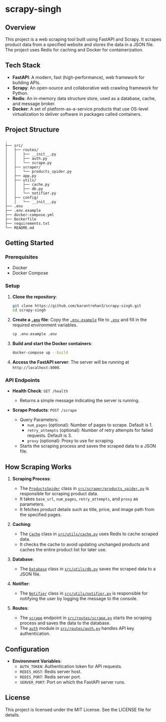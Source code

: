 # scrapy-singh

## Overview

This project is a web scraping tool built using FastAPI and Scrapy. It scrapes product data from a specified website and stores the data in a JSON file. The project uses Redis for caching and Docker for containerization.

## Tech Stack

- **FastAPI**: A modern, fast (high-performance), web framework for building APIs.
- **Scrapy**: An open-source and collaborative web crawling framework for Python.
- **Redis**: An in-memory data structure store, used as a database, cache, and message broker.
- **Docker**: A set of platform-as-a-service products that use OS-level virtualization to deliver software in packages called containers.

## Project Structure

```
.
├── src/
│   ├── routes/
│   │   ├── __init__.py
│   │   ├── auth.py
│   │   └── scrape.py
│   ├── scraper/
│   │   └── products_spider.py
│   ├── app.py
│   ├── utils/
│   │   ├── cache.py
│   │   ├── db.py
│   │   └── notifier.py
│   ├── config/
│   │   └── __init__.py
├── .env
├── .env.example
├── docker-compose.yml
├── Dockerfile
├── requirements.txt
└── README.md
```

## Getting Started

### Prerequisites

- Docker
- Docker Compose

### Setup

1. **Clone the repository**:

   ```sh
   git clone https://github.com/karantrehan3/scrapy-singh.git
   cd scrapy-singh
   ```

2. **Create a [`.env`](.env) file**:
   Copy the [`.env.example`](.env.example) file to [`.env`](.env) and fill in the required environment variables.

   ```sh
   cp .env.example .env
   ```

3. **Build and start the Docker containers**:

   ```sh
   docker-compose up --build
   ```

4. **Access the FastAPI server**:
   The server will be running at `http://localhost:8000`.

### API Endpoints

- **Health Check**: `GET /health`

  - Returns a simple message indicating the server is running.

- **Scrape Products**: `POST /scrape`
  - Query Parameters:
    - `num_pages` (optional): Number of pages to scrape. Default is 1.
    - `retry_attempts` (optional): Number of retry attempts for failed requests. Default is 3.
    - `proxy` (optional): Proxy to use for scraping.
  - Starts the scraping process and saves the scraped data to a JSON file.

## How Scraping Works

1. **Scraping Process**:

   - The [`ProductsSpider`](src/scraper/products_spider.py) class in [`src/scraper/products_spider.py`](src/scraper/products_spider.py) is responsible for scraping product data.
   - It takes `base_url`, `num_pages`, `retry_attempts`, and `proxy` as parameters.
   - It fetches product details such as title, price, and image path from the specified pages.

2. **Caching**:

   - The [`Cache`](src/utils/cache.py) class in [`src/utils/cache.py`](src/utils/cache.py) uses Redis to cache scraped data.
   - It checks the cache to avoid updating unchanged products and caches the entire product list for later use.

3. **Database**:

   - The [`Database`](src/utils/db.py) class in [`src/utils/db.py`](src/utils/db.py) saves the scraped data to a JSON file.

4. **Notifier**:

   - The [`Notifier`](src/utils/notifier.py) class in [`src/utils/notifier.py`](src/utils/notifier.py) is responsible for notifying the user by logging the message to the console.

5. **Routes**:
   - The [`scrape`](src/routes/scrape.py) endpoint in [`src/routes/scrape.py`](src/routes/scrape.py) starts the scraping process and saves the data to the database.
   - The [`auth`](src/routes/auth.py) module in [`src/routes/auth.py`](src/routes/auth.py) handles API key authentication.

## Configuration

- **Environment Variables**:
  - `AUTH_TOKEN`: Authentication token for API requests.
  - `REDIS_HOST`: Redis server host.
  - `REDIS_PORT`: Redis server port.
  - `SERVER_PORT`: Port on which the FastAPI server runs.

## License

This project is licensed under the MIT License. See the LICENSE file for details.
